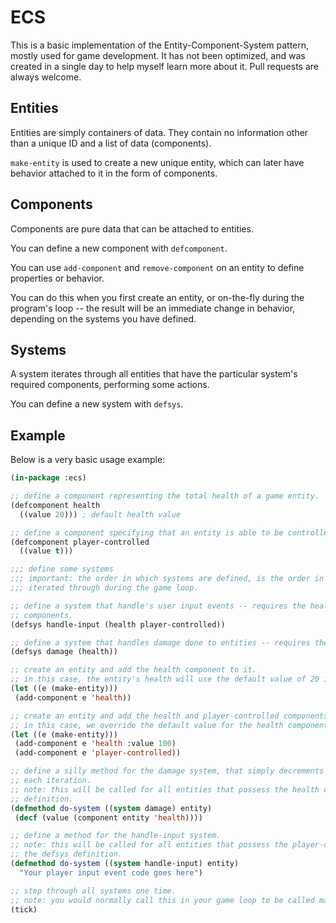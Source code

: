 # ECS

This is a basic implementation of the Entity-Component-System pattern, mostly used for game
development. It has not been optimized, and was created in a single day to help myself learn more
about it. Pull requests are always welcome.

## Entities

Entities are simply containers of data. They contain no information other than a unique ID and a list of
data (components).

`make-entity` is used to create a new unique entity, which can later have behavior attached to it in
the form of components.

## Components

Components are pure data that can be attached to entities.

You can define a new component with `defcomponent`.

You can use `add-component` and `remove-component` on an entity to define properties or behavior.

You can do this when you first create an entity, or on-the-fly during the program's loop -- the
result will be an immediate change in behavior, depending on the systems you have defined.

## Systems

A system iterates through all entities that have the particular system's required components,
performing some actions.

You can define a new system with `defsys`.

## Example

Below is a very basic usage example:

```lisp
(in-package :ecs)

;; define a component representing the total health of a game entity.
(defcomponent health
  ((value 20))) ; default health value

;; define a component specifying that an entity is able to be controlled by the player.
(defcomponent player-controlled
  ((value t)))

;;; define some systems
;;; important: the order in which systems are defined, is the order in which they will be
;;; iterated through during the game loop.

;; define a system that handle's user input events -- requires the health and player-controlled
;; components.
(defsys handle-input (health player-controlled))

;; define a system that handles damage done to entities -- requires the health component.
(defsys damage (health))

;; create an entity and add the health component to it.
;; in this case, the entity's health will use the default value of 20 in the definition.
(let ((e (make-entity)))
 (add-component e 'health))

;; create an entity and add the health and player-controlled components.
;; in this case, we override the default value for the health component.
(let ((e (make-entity)))
 (add-component e 'health :value 100)
 (add-component e 'player-controlled))

;; define a silly method for the damage system, that simply decrements all entities health by 1
;; each iteration.
;; note: this will be called for all entities that possess the health component as in the defsys
;; definition.
(defmethod do-system ((system damage) entity)
 (decf (value (component entity 'health))))

;; define a method for the handle-input system.
;; note: this will be called for all entities that possess the player-controlled component as in
;; the defsys definition.
(defmethod do-system ((system handle-input) entity)
  "Your player input event code goes here")

;; step through all systems one time.
;; note: you would normally call this in your game loop to be called many times per second.
(tick)
```

